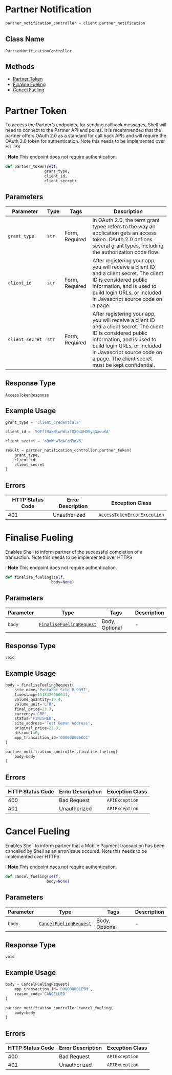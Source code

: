 # Partner Notification

```python
partner_notification_controller = client.partner_notification
```

## Class Name

`PartnerNotificationController`

## Methods

* [Partner Token](../../doc/controllers/partner-notification.md#partner-token)
* [Finalise Fueling](../../doc/controllers/partner-notification.md#finalise-fueling)
* [Cancel Fueling](../../doc/controllers/partner-notification.md#cancel-fueling)


# Partner Token

To access the Partner’s endpoints, for sending callback messages, Shell will need to connect to the Partner API end points. It is recemmended that the partner offers OAuth 2.0 as a standard for call back APIs and will require the OAuth 2.0 token for authentication. Note this needs to be implemented over HTTPS

:information_source: **Note** This endpoint does not require authentication.

```python
def partner_token(self,
                 grant_type,
                 client_id,
                 client_secret)
```

## Parameters

| Parameter | Type | Tags | Description |
|  --- | --- | --- | --- |
| `grant_type` | `str` | Form, Required | In OAuth 2.0, the term grant typee refers to the way an application gets an access token. OAuth 2.0 defines several grant types, including the authorization code flow. |
| `client_id` | `str` | Form, Required | After registering your app, you will receive a client ID and a client secret. The client ID is considered public information, and is used to build login URLs, or included in Javascript source code on a page. |
| `client_secret` | `str` | Form, Required | After registering your app, you will receive a client ID and a client secret. The client ID is considered public information, and is used to build login URLs, or included in Javascript source code on a page. The client secret must be kept confidential. |

## Response Type

[`AccessTokenResponse`](../../doc/models/access-token-response.md)

## Example Usage

```python
grant_type = 'client_credentials'

client_id = 'SOFflRakNlwnWlxfOXQ4GHDVyqGawuKA'

client_secret = 'cRnWgw7gACqM3gVS'

result = partner_notification_controller.partner_token(
    grant_type,
    client_id,
    client_secret
)
```

## Errors

| HTTP Status Code | Error Description | Exception Class |
|  --- | --- | --- |
| 401 | Unauthorized | [`AccessTokenErrorException`](../../doc/models/access-token-error-exception.md) |


# Finalise Fueling

Enables Shell to inform partner of the successful completion of a transaction. Note this needs to be implemented over HTTPS

:information_source: **Note** This endpoint does not require authentication.

```python
def finalise_fueling(self,
                    body=None)
```

## Parameters

| Parameter | Type | Tags | Description |
|  --- | --- | --- | --- |
| `body` | [`FinaliseFuelingRequest`](../../doc/models/finalise-fueling-request.md) | Body, Optional | - |

## Response Type

`void`

## Example Usage

```python
body = FinaliseFuelingRequest(
    site_name='Pentahof Site B 9997',
    timestamp=1548429960631,
    volume_quantity=10.4,
    volume_unit='LTR',
    final_price=23.3,
    currency='GBP',
    status='FINISHED',
    site_address='Test Geman Address',
    original_price=23.3,
    discount=0,
    mpp_transaction_id='000000006KCC'
)

partner_notification_controller.finalise_fueling(
    body=body
)
```

## Errors

| HTTP Status Code | Error Description | Exception Class |
|  --- | --- | --- |
| 400 | Bad Request | `APIException` |
| 401 | Unauthorized | `APIException` |


# Cancel Fueling

Enables Shell to inform partner that a Mobile Payment transaction has been cancelled by Shell as an error/issue occured. Note this needs to be implemented over HTTPS

:information_source: **Note** This endpoint does not require authentication.

```python
def cancel_fueling(self,
                  body=None)
```

## Parameters

| Parameter | Type | Tags | Description |
|  --- | --- | --- | --- |
| `body` | [`CancelFuelingRequest`](../../doc/models/cancel-fueling-request.md) | Body, Optional | - |

## Response Type

`void`

## Example Usage

```python
body = CancelFuelingRequest(
    mpp_transaction_id='000000001E5M',
    reason_code='CANCELLED'
)

partner_notification_controller.cancel_fueling(
    body=body
)
```

## Errors

| HTTP Status Code | Error Description | Exception Class |
|  --- | --- | --- |
| 400 | Bad Request | `APIException` |
| 401 | Unauthorized | `APIException` |

